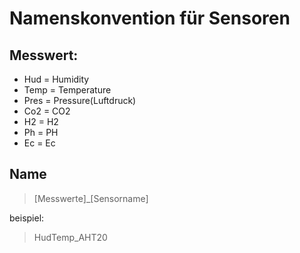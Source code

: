 # Namenskonvention für Sensoren

## Messwert:
- Hud = Humidity
- Temp = Temperature
- Pres = Pressure(Luftdruck)
- Co2 = CO2
- H2 = H2
- Ph = PH
- Ec = Ec

## Name
> [Messwerte]_[Sensorname]

beispiel:
> HudTemp_AHT20